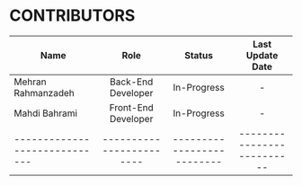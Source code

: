 # CONTRIBUTORS

| Name                          | Role                     | Status                     | Last Update Date           |
| ----------------------------- |:------------------------:|:--------------------------:|:--------------------------:|
| Mehran Rahmanzadeh            | Back-End Developer       |  In-Progress               |  -                         |
| Mahdi Bahrami                 | Front-End Developer      |  In-Progress               |  -                |
| ----------------------------- | ------------------------ | -------------------------- | -------------------------- |
